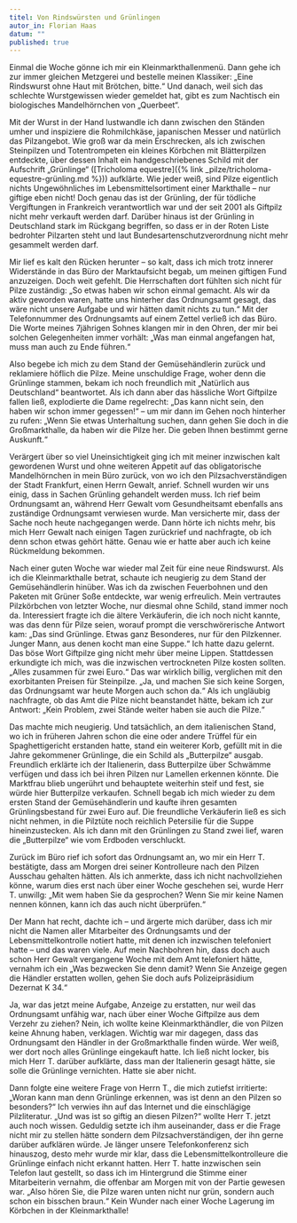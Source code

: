 ```yaml
---
titel: Von Rindswürsten und Grünlingen
autor_in: Florian Haas
datum: ""
published: true
---
```


Einmal die Woche gönne ich mir ein Kleinmarkthallenmenü. Dann gehe ich zur immer gleichen Metzgerei und bestelle meinen Klassiker: „Eine Rindswurst ohne Haut mit Brötchen, bitte.“ Und danach, weil sich das schlechte Wurstgewissen wieder gemeldet hat, gibt es zum Nachtisch ein biologisches Mandelhörnchen von „Querbeet“.

Mit der Wurst in der Hand lustwandle ich dann zwischen den Ständen umher und inspiziere die Rohmilchkäse, japanischen Messer und natürlich das Pilzangebot. Wie groß war da mein Erschrecken, als ich zwischen Steinpilzen und Totentrompeten ein kleines Körbchen mit Blätterpilzen entdeckte, über dessen Inhalt ein handgeschriebenes Schild mit der Aufschrift „Grünlinge“ ([Tricholoma equestre]({% link _pilze/tricholoma-equestre-grünling.md %})) aufklärte. Wie jeder weiß, sind Pilze eigentlich nichts Ungewöhnliches im Lebensmittelsortiment einer Markthalle – nur giftige eben nicht! Doch genau das ist der Grünling, der für tödliche Vergiftungen in Frankreich verantwortlich war und der seit 2001 als Giftpilz nicht mehr verkauft werden darf. Darüber hinaus ist der Grünling in Deutschland stark im Rückgang begriffen, so dass er in der Roten Liste bedrohter Pilzarten steht und laut Bundesartenschutzverordnung nicht mehr gesammelt werden darf.

Mir lief es kalt den Rücken herunter – so kalt, dass ich mich trotz innerer Widerstände in das Büro der Marktaufsicht begab, um meinen giftigen Fund anzuzeigen. Doch weit gefehlt. Die Herrschaften dort fühlten sich nicht für Pilze zuständig: „So etwas haben wir schon einmal gemacht. Als wir da aktiv geworden waren, hatte uns hinterher das Ordnungsamt gesagt, das wäre nicht unsere Aufgabe und wir hätten damit nichts zu tun.“ Mit der Telefonnummer des Ordnungsamts auf einem Zettel verließ ich das Büro. Die Worte meines 7jährigen Sohnes klangen mir in den Ohren, der mir bei solchen Gelegenheiten immer vorhält: „Was man einmal angefangen hat, muss man auch zu Ende führen.“

Also begebe ich mich zu dem Stand der Gemüsehändlerin zurück und reklamiere höflich die Pilze. Meine unschuldige Frage, woher denn die Grünlinge stammen, bekam ich noch freundlich mit „Natürlich aus Deutschland“ beantwortet. Als ich dann aber das hässliche Wort Giftpilze fallen ließ, explodierte die Dame regelrecht: „Das kann nicht sein, den haben wir schon immer gegessen!“ – um mir dann im Gehen noch hinterher zu rufen: „Wenn Sie etwas Unterhaltung suchen, dann gehen Sie doch in die Großmarkthalle, da haben wir die Pilze her. Die geben Ihnen bestimmt gerne Auskunft.“

Verärgert über so viel Uneinsichtigkeit ging ich mit meiner inzwischen kalt gewordenen Wurst und ohne weiteren Appetit auf das obligatorische Mandelhörnchen in mein Büro zurück, von wo ich den Pilzsachverständigen der Stadt Frankfurt, einen Herrn Gewalt, anrief. Schnell wurden wir uns einig, dass in Sachen Grünling gehandelt werden muss. Ich rief beim Ordnungsamt an, während Herr Gewalt vom Gesundheitsamt ebenfalls ans zuständige Ordnungsamt verwiesen wurde. Man versicherte mir, dass der Sache noch heute nachgegangen werde. Dann hörte ich nichts mehr, bis mich Herr Gewalt nach einigen Tagen zurückrief und nachfragte, ob ich denn schon etwas gehört hätte. Genau wie er hatte aber auch ich keine Rückmeldung bekommen.

Nach einer guten Woche war wieder mal Zeit für eine neue Rindswurst. Als ich die Kleinmarkthalle betrat, schaute ich neugierig zu dem Stand der Gemüsehändlerin hinüber. Was ich da zwischen Feuerbohnen und den Paketen mit Grüner Soße entdeckte, war wenig erfreulich. Mein vertrautes Pilzkörbchen von letzter Woche, nur diesmal ohne Schild, stand immer noch da. Interessiert fragte ich die ältere Verkäuferin, die ich noch nicht kannte, was das denn für Pilze seien, worauf prompt die verschwörerische Antwort kam: „Das sind Grünlinge. Etwas ganz Besonderes, nur für den Pilzkenner. Junger Mann, aus denen kocht man eine Suppe.“ Ich hatte dazu gelernt. Das böse Wort Giftpilze ging nicht mehr über meine Lippen. Stattdessen erkundigte ich mich, was die inzwischen vertrockneten Pilze kosten sollten. „Alles zusammen für zwei Euro.“ Das war wirklich billig, verglichen mit den exorbitanten Preisen für Steinpilze. „Ja, und machen Sie sich keine Sorgen, das Ordnungsamt war heute Morgen auch schon da.“ Als ich ungläubig nachfragte, ob das Amt die Pilze nicht beanstandet hätte, bekam ich zur Antwort: „Kein Problem, zwei Stände weiter haben sie auch die Pilze.“

Das machte mich neugierig. Und tatsächlich, an dem italienischen Stand, wo ich in früheren Jahren schon die eine oder andere Trüffel für ein Spaghettigericht erstanden hatte, stand ein weiterer Korb, gefüllt mit in die Jahre gekommener Grünlinge, die ein Schild als „Butterpilze“ ausgab. Freundlich erklärte ich der Italienerin, dass Butterpilze über Schwämme verfügen und dass ich bei ihren Pilzen nur Lamellen erkennen könnte. Die Marktfrau blieb ungerührt und behauptete weiterhin steif und fest, sie würde hier Butterpilze verkaufen. Schnell begab ich mich wieder zu dem ersten Stand der Gemüsehändlerin und kaufte ihren gesamten Grünlingsbestand für zwei Euro auf. Die freundliche Verkäuferin ließ es sich nicht nehmen, in die Pilztüte noch reichlich Petersilie für die Suppe hineinzustecken. Als ich dann mit den Grünlingen zu Stand zwei lief, waren die „Butterpilze“ wie vom Erdboden verschluckt.

Zurück im Büro rief ich sofort das Ordnungsamt an, wo mir ein Herr T. bestätigte, dass am Morgen drei seiner Kontrolleure nach den Pilzen Ausschau gehalten hätten. Als ich anmerkte, dass ich nicht nachvollziehen könne, warum dies erst nach über einer Woche geschehen sei, wurde Herr T. unwillg: „Mit wem haben Sie da gesprochen? Wenn Sie mir keine Namen nennen können, kann ich das auch nicht überprüfen.“

Der Mann hat recht, dachte ich – und ärgerte mich darüber, dass ich mir nicht die Namen aller Mitarbeiter des Ordnungsamts und der Lebensmittelkontrolle notiert hatte, mit denen ich inzwischen telefoniert hatte – und das waren viele. Auf mein Nachbohren hin, dass doch auch schon Herr Gewalt vergangene Woche mit dem Amt telefoniert hätte, vernahm ich ein „Was bezwecken Sie denn damit? Wenn Sie Anzeige gegen die Händler erstatten wollen, gehen Sie doch aufs Polizeipräsidium Dezernat K 34.“

Ja, war das jetzt meine Aufgabe, Anzeige zu erstatten, nur weil das Ordnungsamt unfähig war, nach über einer Woche Giftpilze aus dem Verzehr zu ziehen? Nein, ich wollte keine Kleinmarkthändler, die von Pilzen keine Ahnung haben, verklagen. Wichtig war mir dagegen, dass das Ordnungsamt den Händler in der Großmarkthalle finden würde. Wer weiß, wer dort noch alles Grünlinge eingekauft hatte. Ich ließ nicht locker, bis mich Herr T. darüber aufklärte, dass man der Italienerin gesagt hätte, sie solle die Grünlinge vernichten. Hatte sie aber nicht.

Dann folgte eine weitere Frage von Herrn T., die mich zutiefst irritierte: „Woran kann man denn Grünlinge erkennen, was ist denn an den Pilzen so besonders?“ Ich verwies ihn auf das Internet und die einschlägige Pilzliteratur. „Und was ist so giftig an diesen Pilzen?“ wollte Herr T. jetzt auch noch wissen. Geduldig setzte ich ihm auseinander, dass er die Frage nicht mir zu stellen hätte sondern dem Pilzsachverständigen, der ihn gerne darüber aufklären würde. Je länger unsere Telefonkonferenz sich hinauszog, desto mehr wurde mir klar, dass die Lebensmittelkontrolleure die Grünlinge einfach nicht erkannt hatten. Herr T. hatte inzwischen sein Telefon laut gestellt, so dass ich im Hintergrund die Stimme einer Mitarbeiterin vernahm, die offenbar am Morgen mit von der Partie gewesen war. „Also hören Sie, die Pilze waren unten nicht nur grün, sondern auch schon ein bisschen braun.“ Kein Wunder nach einer Woche Lagerung im Körbchen in der Kleinmarkthalle!
